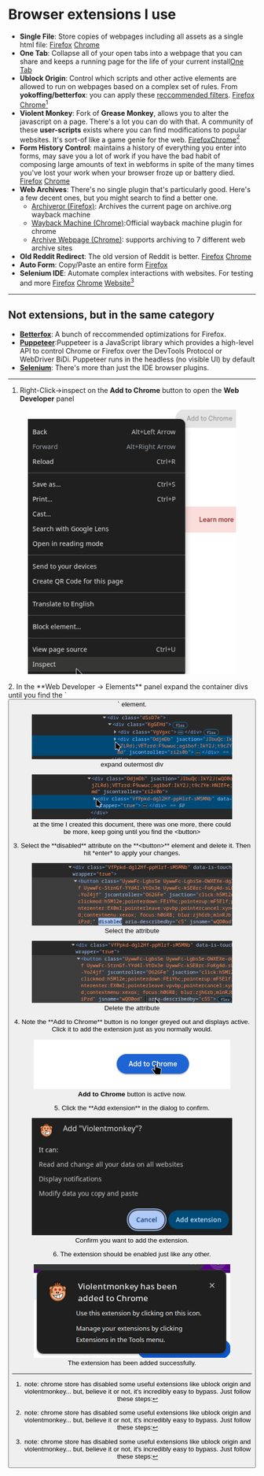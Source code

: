 <style>
@import url(https://pfahlr.github.io/default.css);
</style>
# Browser extensions I use

- **Single File**: Store copies of webpages including all assets as a single html file: [Firefox](https://addons.mozilla.org/en-US/firefox/addon/single-file/) [Chrome](https://chromewebstore.google.com/detail/singlefile/mpiodijhokgodhhofbcjdecpffjipkle)
- **One Tab**: Collapse all of your open tabs into a webpage that you can share and keeps a running page for the life of your current install[One Tab](https://addons.mozilla.org/en-US/firefox/addon/onetab/)
- **Ublock Origin**: Control which scripts and other active elements are allowed to run on webpages based on a complex set of rules. From **yokoffing/betterfox**: you can apply these [reccommended filters](https://github.com/yokoffing/filterlists#guidelines). [Firefox](https://addons.mozilla.org/en-US/firefox/addon/ublock-origin/) [Chrome](https://chromewebstore.google.com/detail/ublock-origin/cjpalhdlnbpafiamejdnhcphjbkeiagm)[^1]
- **Violent Monkey**: Fork of **Grease Monkey**,  allows you to alter the javascript on a page. There's a lot you can do with that. A community of these **user-scripts** exists where you can find modifications to popular websites. It's sort-of like a game genie for the web. [Firefox](https://addons.mozilla.org/en-US/firefox/addon/violentmonkey/)[Chrome](https://chromewebstore.google.com/detail/violentmonkey/jinjaccalgkegednnccohejagnlnfdag)[^1]
- **Form History Control**: maintains a history of everything you enter into forms, may save you a lot of work if you have the bad habit of composing large amounts of text in webforms in spite of the many times you've lost your work when your browser froze up or battery died.  [Firefox](https://addons.mozilla.org/en-US/firefox/addon/form-history-control/) [Chrome](https://chromewebstore.google.com/detail/form-history-control-ii/lpcccgcdjibejkgiaeijbmkpbnbkglkb)
- **Web Archives**: There's no single plugin that's particularly good. Here's a few decent ones, but you might search to find a better one. 
  - [Archiveror (Firefox)](https://addons.mozilla.org/en-US/firefox/addon/archiveror/): Archives the current page on archive.org wayback machine
  - [Wayback Machine (Chrome)](https://chromewebstore.google.com/detail/wayback-machine/fpnmgdkabkmnadcjpehmlllkndpkmiak):Official wayback machine plugin for chrome
  - [Archive Webpage (Chrome)](https://chromewebstore.google.com/detail/archive-page/gcaimhkfmliahedmeklebabdgagipbia): supports archiving to 7 different web archive sites
- **Old Reddit Redirect**: The old version of Reddit is better. [Firefox](https://addons.mozilla.org/en-US/firefox/addon/old-reddit-redirect) [Chrome](https://chromewebstore.google.com/detail/old-reddit-redirect/dneaehbmnbhcippjikoajpoabadpodje) 
- **Auto Form**: Copy/Paste an entire form [Firefox](https://addons.mozilla.org/en-US/firefox/addon/auto-form/)
- **Selenium IDE**: Automate complex interactions with websites. For testing and more [Firefox](https://addons.mozilla.org/en-US/firefox/addon/selenium-ide/) [Chrome](https://chromewebstore.google.com/detail/selenium-ide/mooikfkahbdckldjjndioackbalphokd) [Website](https://www.selenium.dev/selenium-ide/)[^1]

---

## Not extensions, but in the same category

- [**Betterfox**](https://github.com/yokoffing/Betterfox): A bunch of reccommended optimizations for Firefox.
- [**Puppeteer**](https://pptr.dev/):Puppeteer is a JavaScript library which provides a high-level API to control Chrome or Firefox over the DevTools Protocol or WebDriver BiDi. Puppeteer runs in the headless (no visible UI) by default
- [**Selenium**](https://www.selenium.dev/): There's more than just the IDE browser plugins.

---
[^1]:note: chrome store has disabled some useful extensions like ublock origin and violentmonkey... but, believe it or not, it's incredibly easy to bypass. Just follow these steps:

1. Right-Click->inspect on the **Add to Chrome** button to open the **Web Developer** panel
<figure>
<img src="./images/step-1-inspect-disabled-chrome-extension-add-button.png" alt="Image shows the mouse over *inspect* option of the right click menu from the *add to chrome* button"/>
<figcaption></figcaption>
</figure>
2. In the **Web Developer -> Elements** panel expand the container divs until you find the `<button>` element. 
<figure>
<img src="./images/step-2-part-1-expand-wrapper-div.png" alt="Image shows mouse pointer clicking on containing div in web developer panel"/>
<figcaption>expand outermost div</figcaption>
</figure>
<figure>
<img src="./images/step-2-part-2-expand-another-wrapper-div.png" alt="Image shows mouse pointer clicking on nested container div in web developer panel"/>
<figcaption>at the time I created this document, there was one more, there could be more, keep going until you find the &lt;button&gt;</figcaption>
</figure>
3. Select the **disabled** attribute on the **&lt;button&gt;** element and delete it. Then hit *enter* to apply your changes.
<figure>
<img src="./images/step-3-part-1-select-and-erase-disabled-attribute.png" alt="Image shows the *disabled* attributed selected in the web developer addon elements page"/>
<figcaption>Select the attribute</figcaption>
</figure>
<figure>
<img src="./images/step-3-part-2-select-and-erase-disabled-attribute.png" alt="Image shows the *disabled* attributed deleted in the web developer addon elements page"/>
<figcaption>Delete the attribute</figcaption>
</figure>
4. Note the **Add to Chrome** button is no longer greyed out and displays active. Click it to add the extension just as you normally would.
<figure>
<img src="./images/step-4-note-add-is-enabled-and-click-to-install-normally.png" alt="Image shows active *Add to Chrome* button"/>
<figcaption><strong>Add to Chrome</strong> button is active now.</figcaption>
</figure>
5. Click the **Add extension** in the dialog to confirm. 
<figure>
<img src="./images/step-5-confirm-add-extension.png" alt="Image shows confirm add extension dialog"/>
<figcaption>Confirm you want to add the extension.</figcaption>
</figure>
6. The extension should be enabled just like any other.
<figure>
<img src="./images/step-6-success.png" alt="Image shows extension is added"/>
<figcaption>The extension has been added successfully.</figcaption>
</figure>
